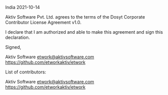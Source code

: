 India 2021-10-14

Aktiv Software Pvt. Ltd. agrees to the terms of the Dosyt Corporate Contributor License Agreement v1.0.

I declare that I am authorized and able to make this agreement and sign this declaration.

Signed,

Aktiv Software etwork@aktivsoftware.com https://github.com/etworkaktiv/etwork

List of contributors:

Aktiv Software etwork@aktivsoftware.com https://github.com/etworkaktiv/etwork
